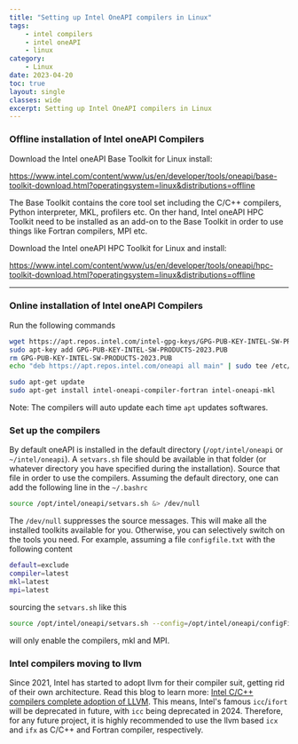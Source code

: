 ```yaml
---
title: "Setting up Intel OneAPI compilers in Linux"
tags: 
    - intel compilers
    - intel oneAPI
    - linux
category:
    - Linux
date: 2023-04-20
toc: true
layout: single
classes: wide
excerpt: Setting up Intel OneAPI compilers in Linux
---
```



### Offline installation of Intel oneAPI Compilers

Download the Intel oneAPI Base Toolkit for Linux install:  


<a href='https://www.intel.com/content/www/us/en/developer/tools/oneapi/base-toolkit-download.html?operatingsystem=linux&distributions=offline'>https://www.intel.com/content/www/us/en/developer/tools/oneapi/base-toolkit-download.html?operatingsystem=linux&distributions=offline</a>




The Base Toolkit contains the core tool set including the C/C++ compilers, Python interpreter, MKL, profilers etc. On ther hand, Intel oneAPI HPC Toolkit need to be installed as an add-on to the Base Toolkit in order to use things like Fortran compilers, MPI etc. 

Download the Intel oneAPI HPC Toolkit for Linux and install:  

<a href='https://www.intel.com/content/www/us/en/developer/tools/oneapi/hpc-toolkit-download.html?operatingsystem=linux&distributions=offline'>https://www.intel.com/content/www/us/en/developer/tools/oneapi/hpc-toolkit-download.html?operatingsystem=linux&distributions=offline</a>


---

### Online installation of Intel oneAPI Compilers

Run the following commands

```bash
wget https://apt.repos.intel.com/intel-gpg-keys/GPG-PUB-KEY-INTEL-SW-PRODUCTS-2023.PUB
sudo apt-key add GPG-PUB-KEY-INTEL-SW-PRODUCTS-2023.PUB
rm GPG-PUB-KEY-INTEL-SW-PRODUCTS-2023.PUB
echo "deb https://apt.repos.intel.com/oneapi all main" | sudo tee /etc/apt/sources.list.d/oneAPI.list
```  
```bash
sudo apt-get update
sudo apt-get install intel-oneapi-compiler-fortran intel-oneapi-mkl
```


Note: The compilers will auto update each time `apt` updates softwares.


### Set up the compilers

By default oneAPI is installed in the default directory (`/opt/intel/oneapi` or `~/intel/oneapi`). A `setvars.sh` file should be available in that folder (or whatever directory you have specified during the installation). Source that file in order to use the compilers. Assuming the default directory, one can add the following line in the `~/.bashrc` 
```bash
source /opt/intel/oneapi/setvars.sh &> /dev/null
```
The `/dev/null` suppresses the source messages. This will make all the installed toolkits available for you. Otherwise, you can selectively switch on the tools you need. For example, assuming a file `configfile.txt` with the following content
```bash
default=exclude
compiler=latest
mkl=latest
mpi=latest
```
sourcing the `setvars.sh` like this
```bash
source /opt/intel/oneapi/setvars.sh --config=/opt/intel/oneapi/configFile.txt &> /dev/null
```
will only enable the compilers, mkl and MPI.

### Intel compilers moving to llvm
Since 2021, Intel has started to adopt llvm for their compiler suit, getting rid of their own architecture. Read this blog to learn more:
<a href='https://community.intel.com/t5/Blogs/Tech-Innovation/Tools/Intel-C-C-compilers-complete-adoption-of-LLVM/post/1305373'>Intel C/C++ compilers complete adoption of LLVM</a>. This means, Intel's famous `icc`/`ifort` will be deprecated in future, with `icc` being deprecated in 2024. Therefore, for any future project, it is highly recommended to use the llvm based `icx` and `ifx` as C/C++ and Fortran compiler, respectively.